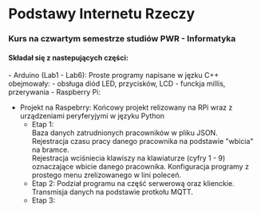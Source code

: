 # Podstawy Internetu Rzeczy

<h3>Kurs na czwartym semestrze studiów PWR - Informatyka</h3>

<h4>Składał się z nastepujących części:</h4>
- Arduino (Lab1 - Lab6):
    Proste programy napisane w jęzku C++ obejmowały:
    - obsługa diód LED, przycisków, LCD
    - funckja millis, przerywania
- Raspberry Pi:
    
- Projekt na Raspebrry:
 Końcowy projekt relizowany na RPi wraz z urządzeniami peryferyjymi w języku Python
    - Etap 1:
    <br>Baza danych zatrudnionych pracowników w pliku JSON.
    <br>Rejestracja czasu pracy danego pracownika na podstawie "wbicia" na bramce.
    <br>Rejestracja wciśniecia klawiszy na klawiaturze (cyfry 1 - 9) oznaczające wbicie danego pracownika.
    Konfiguracja programy z prostego menu zrelizowanego w lini poleceń.
    - Etap 2:
    Podział programu na część serwerową oraz klienckie.
Transmisja danych na podstawie protkołu MQTT.
    - Etap 3:
        
